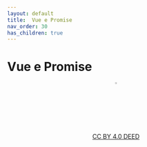 ```yaml
---
layout: default
title:  Vue e Promise
nav_order: 30
has_children: true
---
```


#  Vue e Promise


<center>
    <a href="https://github.com/rodrigoprestesmachado" target="blanck">
        <img src="imgs/logo.png" alt="Rodrigo Prestes Machado" width="3%"
        height="3%" border=0 style="border:0; text-decoration:none;
        outline:none">
    </a>
    <br/>
    <a rel="license" href="http://creativecommons.org/licenses/by/4.0/">
        CC BY 4.0 DEED
    </a>
</center>
